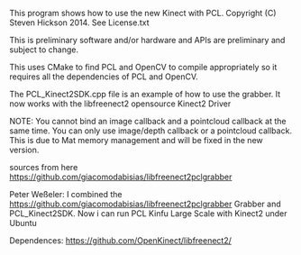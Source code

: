 This program shows how to use the new Kinect with PCL.
Copyright (C) Steven Hickson 2014. See License.txt

This is preliminary software and/or hardware and APIs are preliminary and subject to change.

This uses CMake to find PCL and OpenCV to compile appropriately so it requires all the dependencies of PCL and OpenCV.

The PCL_Kinect2SDK.cpp file is an example of how to use the grabber.
It now works with the libfreenect2 opensource Kinect2 Driver


NOTE: You cannot bind an image callback and a pointcloud callback at the same time. You can only use image/depth callback or a pointcloud callback. This is due to Mat memory management and will be fixed in the new version.

sources from here https://github.com/giacomodabisias/libfreenect2pclgrabber


Peter Weßeler:
I combined the https://github.com/giacomodabisias/libfreenect2pclgrabber Grabber and  PCL_Kinect2SDK. Now i can run PCL Kinfu Large Scale with Kinect2 under Ubuntu

Dependences:
https://github.com/OpenKinect/libfreenect2/

